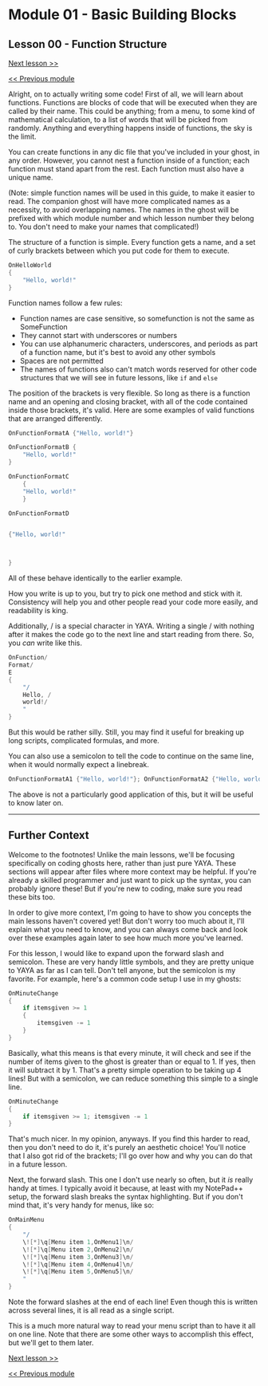 # Module 01 - Basic Building Blocks

## Lesson 00 - Function Structure

[Next lesson >>](../module_01_basic_building_blocks/01_calling_functions.md)

[<< Previous module](../module_00_overview/03_more_options_in_yaya.txt.md)

Alright, on to actually writing some code! First of all, we will learn about functions. Functions are blocks of code that will be executed when they are called by their name. This could be anything; from a menu, to some kind of mathematical calculation, to a list of words that will be picked from randomly. Anything and everything happens inside of functions, the sky is the limit.

You can create functions in any dic file that you've included in your ghost, in any order. However, you cannot nest a function inside of a function; each function must stand apart from the rest. Each function must also have a unique name.

(Note: simple function names will be used in this guide, to make it easier to read. The companion ghost will have more complicated names as a necessity, to avoid overlapping names. The names in the ghost will be prefixed with which module number and which lesson number they belong to. You don't need to make your names that complicated!)

The structure of a function is simple. Every function gets a name, and a set of curly brackets between which you put code for them to execute.

```c
OnHelloWorld
{
	"Hello, world!"
}
```

Function names follow a few rules:
* Function names are case sensitive, so somefunction is not the same as SomeFunction
* They cannot start with underscores or numbers
* You can use alphanumeric characters, underscores, and periods as part of a function name, but it's best to avoid any other symbols
* Spaces are not permitted
*  The names of functions also can't match words reserved for other code structures that we will see in future lessons, like `if` and `else`


The position of the brackets is very flexible. So long as there is a function name and an opening and closing bracket, with all of the code contained inside those brackets, it's valid. Here are some examples of valid functions that are arranged differently.

```c
OnFunctionFormatA {"Hello, world!"}

OnFunctionFormatB {
	"Hello, world!"
}

OnFunctionFormatC
	{
	"Hello, world!"
	}

OnFunctionFormatD


{"Hello, world!"



}
```

All of these behave identically to the earlier example.

How you write is up to you, but try to pick one method and stick with it. Consistency will help you and other people read your code more easily, and readability is king.


Additionally, / is a special character in YAYA. Writing a single / with nothing after it makes the code go to the next line and start reading from there. So, you _can_ write like this.

```c
OnFunction/
Format/
E
{
	"/
	Hello, /
	world!/
	"
}
```

But this would be rather silly. Still, you may find it useful for breaking up long scripts, complicated formulas, and more.

You can also use a semicolon to tell the code to continue on the same line, when it would normally expect a linebreak.

```c
OnFunctionFormatA1 {"Hello, world!"}; OnFunctionFormatA2 {"Hello, world!"}
```

The above is not a particularly good application of this, but it will be useful to know later on.

---

## Further Context

Welcome to the footnotes! Unlike the main lessons, we'll be focusing specifically on coding ghosts here, rather than just pure YAYA. These sections will appear after files where more context may be helpful. If you're already a skilled programmer and just want to pick up the syntax, you can probably ignore these! But if you're new to coding, make sure you read these bits too.

In order to give more context, I'm going to have to show you concepts the main lessons haven't covered yet! But don't worry too much about it, I'll explain what you need to know, and you can always come back and look over these examples again later to see how much more you've learned.

For this lesson, I would like to expand upon the forward slash and semicolon. These are very handy little symbols, and they are pretty unique to YAYA as far as I can tell. Don't tell anyone, but the semicolon is my favorite. For example, here's a common code setup I use in my ghosts:

```c
OnMinuteChange
{
	if itemsgiven >= 1
	{
		itemsgiven -= 1
	}
}
```

Basically, what this means is that every minute, it will check and see if the number of items given to the ghost is greater than or equal to 1. If yes, then it will subtract it by 1. That's a pretty simple operation to be taking up 4 lines! But with a semicolon, we can reduce something this simple to a single line.

```c
OnMinuteChange
{
	if itemsgiven >= 1; itemsgiven -= 1
}
```

That's much nicer. In my opinion, anyways. If you find this harder to read, then you don't need to do it, it's purely an aesthetic choice! You'll notice that I also got rid of the brackets; I'll go over how and why you can do that in a future lesson.

Next, the forward slash. This one I don't use nearly so often, but it _is_ really handy at times. I typically avoid it because, at least with my NotePad++ setup, the forward slash breaks the syntax highlighting. But if you don't mind that, it's very handy for menus, like so:

```c
OnMainMenu
{
	"/
	\![*]\q[Menu item 1,OnMenu1]\n/
	\![*]\q[Menu item 2,OnMenu2]\n/
	\![*]\q[Menu item 3,OnMenu3]\n/
	\![*]\q[Menu item 4,OnMenu4]\n/
	\![*]\q[Menu item 5,OnMenu5]\n/
	"
}
```

Note the forward slashes at the end of each line! Even though this is written across several lines, it is all read as a single script.

This is a much more natural way to read your menu script than to have it all on one line. Note that there are some other ways to accomplish this effect, but we'll get to them later.

[Next lesson >>](../module_01_basic_building_blocks/01_calling_functions.md)

[<< Previous module](../module_00_overview/03_more_options_in_yaya.txt.md)
